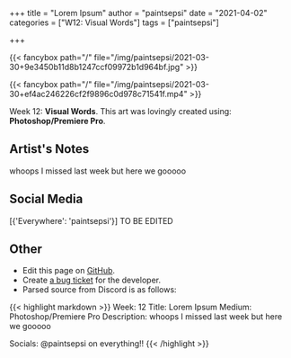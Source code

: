 +++
title =       "Lorem Ipsum"
author =      "paintsepsi"
date =        "2021-04-02"
categories =  ["W12: Visual Words"]
tags =        ["paintsepsi"]

+++


{{< fancybox path="/" file="/img/paintsepsi/2021-03-30+9e3450b11d8b1247ccf09972b1d964bf.jpg" >}}

{{< fancybox path="/" file="/img/paintsepsi/2021-03-30+ef4ac246226cf2f9896c0d978c71541f.mp4" >}}


Week 12: **Visual Words**. This art was lovingly created using: **Photoshop/Premiere Pro**.

## Artist's Notes

whoops I missed last week but here we gooooo

## Social Media

[{'Everywhere': 'paintsepsi'}] TO BE EDITED

## Other

- Edit this page on [GitHub](https://github.com/teaminkling/web-refresh/edit/main/blog/content/blog/paintsepsi-week-12-6dbd.md).
- Create [a bug ticket](https://github.com/teaminkling/web-refresh/issues/new?assignees=&labels=bug&template=problem-report.md&title=) for the developer.
- Parsed source from Discord is as follows:

{{< highlight markdown >}}
Week: 12
Title: Lorem Ipsum
Medium: Photoshop/Premiere Pro 
Description: whoops I missed last week but here we gooooo 

Socials: @paintsepsi on everything!!
{{< /highlight >}}